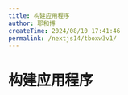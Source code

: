 ```yaml
---
title: 构建应用程序
author: 耶和博
createTime: 2024/08/10 17:41:46
permalink: /nextjs14/tboxw3v1/
---
```


# 构建应用程序